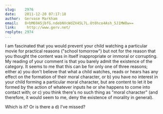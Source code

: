 ```yaml
---
slug:    2976
date:    2011-12-20 07:17:18
author:  Gervase Markham
email:   8+bM69A5jbfG.ndebNVcWdZX45L7L.Ot0hco4Ash_5J1MW8w==
link:     http://www.gerv.net/
replyto: 2974
...
```


I am fascinated that you would prevent your child watching a
particular movie for practical reasons ("school tomorrow") but not for
the reason that you thought the content was in itself inappropriate or
immoral or corrupting. My reading of your comment is that you barely
admit the existence of the category. It seems to me that this can be
for only one of three reasons; either a) you don't believe that what a
child watches, reads or hears has any effect on the formation of their
moral character, or b) you have no interest in your child forming a
particular moral character, but are content to let it be formed by the
action of whatever inputs he or she happens to come into contact with;
or c) you think there's no such thing as "moral character" (and
therefore, it would seem to me, deny the existence of morality in
general).

Which is it? Or is there a d) I've missed?

